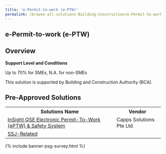 ```yaml
---
title: 'e-Permit-to-work (e-PTW)'
permalink: /browse-all-solutions-Building-Construction/e-Permit-to-work--e-PTW-
---
```


## e-Permit-to-work (e-PTW)
## Overview

**Support Level and Conditions**

Up to 70% for SMEs, N.A. for non-SMEs

This solution is supported by Building and Construction Authority (BCA).

## Pre-Approved Solutions

<table>
<tr>
<th style='width: auto;'><b>Solutions Name</b></th>
<th style='width: 30%;'><b>Vendor</b></th>
</tr>
<tr>
<td><a href='/productivity-solutions-grant/solutionrepo/solution3424' target='_blank'>InSight QSE Electronic Permit-To-Work (ePTW) & Safety System</a><br></td>
<td>Capps Solutions Pte Ltd</td>
</tr>
<tr>
<td><a href='/productivity-solutions-grant/solutionrepo/solution3657' target='_blank'>SSJ-Related</a><br></td>
<td></td>
</tr>
</table>

{% include banner-psg-survey.html %}

